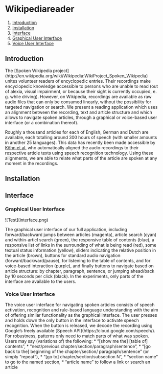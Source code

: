 # Wikipediareader
1. [Introduction](#introduction)
2. [Installation](#installation)
3. [Interface](#interface)
  1. [Graphical User Interface](#gui)
  2. [Voice User Interface](#vui)

## Introduction
<div id='introduction'/>
The [Spoken Wikipedia project](http://en.wikipedia.org/wiki/Wikipedia:WikiProject_Spoken_Wikipedia) unites volunteer readers of encyclopedic entries. Their recordings make encyclopedic knowledge accessible to persons who are unable to read (out of alexia, visual impairment, or because their sight is currently occupied, e. g. while driving). However, on Wikipedia, recordings are available as raw audio files that can only be consumed linearly, without the possibility for targeted navigation or search. We present a reading application which uses an alignment between the recording, text and article structure and which allows to navigate spoken articles, through a graphical or voice-based user interface (or a combination thereof).

Roughly a thousand articles for each of English, German and Dutch are available, each totalling around 300 hours of speech (with smaller amounts in another 25 languages). This data has recently been made accessible by [Köhn et al.](https://nats-www.informatik.uni-hamburg.de/SWC/) who automatically aligned the audio recordings to their respective article texts using speech recognition technology. Using these alignments, we are able to relate what parts of the article are spoken at any moment in the recordings.

## Installation
<div id='installation'/>

## Interface
<div id='interface'/>

### Graphical User Interface
<div id='gui'/>
![Test](interface.png)

The graphical user interface of our full application, including forward/backward jumps between articles (magenta), article search (cyan) and within-articl search (green), the responsive table of contents (blue), a responsive list of links in the surrounding of what is
being read (red), some textual status information (yellow), sliders indicating the relative position in the article (brown), buttons for standard audio navigation (forward/backward/pause), for listening to the table of contents, and for voice-based interaction (purple), and finally buttons to navigate based on article structure: by chapter,
paragraph, sentence, or jumping ahead/back by 10 seconds per click (black). In the experiments, only parts of the interface are available to the users.

### Voice User Interface
<div id='vui'/>
The voice user interface for navigating spoken articles consists of speech activation, recognition and rule-based language understanding with the aim of offering similar functionality as the graphical interface. The user presses and holds down the only button in the interface to activate speech recognition. When the button is released, we decode the recording using Google’s freely available [Speech API](https://cloud.google.com/speech/). For robustness, patterns only need to match parts of what was spoken.
Users may say (variations of) the following:
* “[show me the] [table of] contents”,
* “next/previous chapter/section/paragraph/sentence”,
* “[go back to the] beginning of the chapter/section/
paragraph/sentence” (or simply “repeat”),
* “[go to] chapter/section/subsection N”,
* “section name” to go to the named section,
* “article name” to follow a link or search an article
